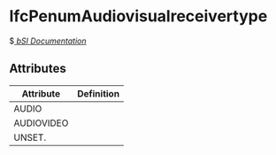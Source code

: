 IfcPenumAudiovisualreceivertype
===============================
$[ _bSI
Documentation_](https://standards.buildingsmart.org/IFC/DEV/IFC4_2/FINAL/HTML/schema//pset/penum_audiovisualreceivertype.htm)


Attributes
----------
| Attribute   | Definition   |
|-------------|--------------|
| AUDIO       |              |
| AUDIOVIDEO  |              |
| UNSET.      |              |
